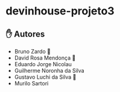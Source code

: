 # devinhouse-projeto3

## ✋ Autores

+ Bruno Zardo 🤠
+ David Rosa Mendonça 🍔
+ Eduardo Jorge Nicolau
+ Guilherme Noronha da Silva
+ Gustavo Luchi da Silva 🐧
+ Murilo Sartori
